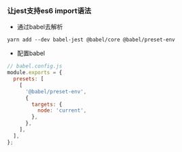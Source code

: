 ### 让jest支持es6 import语法

- 通过babel去解析
```Shell
yarn add --dev babel-jest @babel/core @babel/preset-env
```
- 配置babel
```JavaScript
// babel.config.js
module.exports = {
  presets: [
    [
      '@babel/preset-env',
      {
        targets: {
          node: 'current',
        },
      },
    ],
  ],
};
```
